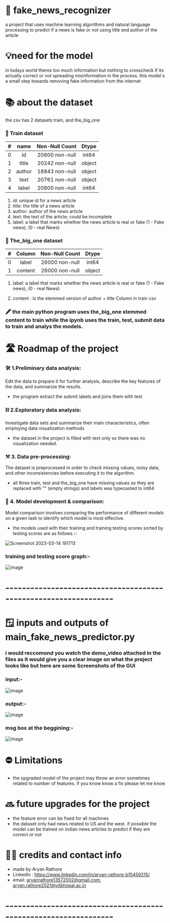 # 📵 fake_news_recognizer

a project that uses machine learning algorithms and natural language processing to predict if a news is fake or not using title and author of the article

# 💡need for the model

in todays world theres too much information but nothing to crosscheck if its actually correct or not spreading  misinformation in the process. this model s a small step towards removing fake information from the internet

# 📚 about the dataset

the csv has 2 datasets train, and the_big_one

### 📙 Train dataset

| # | name | Non-Null Count | Dtype |
| :-: | :-----:| :---: | :----: |
| 0   | id     | 20800 non-null | int64  |
| 1   | title  | 20242 non-null | object |
| 2   | author | 18843 non-null | object |
| 3   | text   | 20761 non-null | object |
| 4   | label  | 20800 non-null | int64  |

1. id: unique id for a news article
2. title: the title of a news article
3. author: author of the news article
4. text: the text of the article; could be incomplete
5. label: a label that marks whether the news article is real or fake (1 - Fake news), (0 - real News)

### 📓 The_big_one dataset 

|#    | Column  | Non-Null Count | Dtype  |
| :---:  | :------:  | :--------------: | :-----:  |
| 0   | label   | 26000 non-null | int64  |
| 1   | content | 26000 non-null | object |

1. label: a label that marks whether the news article is real or fake (1 - Fake news), (0 - real News)

2. content : is the stemmed version of author + title Column in train csv

### 🖋️ the main python program uses the_big_one stemmed content to train while the ipynb uses the train, test, submit data to train and analys the models.

# 🛣️ Roadmap of the project

### 🛠️ 1.Preliminary data analysis:
Edit the data to prepare it for further analysis, describe the key features of the data, and summarize the results.

* the program extract the submit labels and joins them with test

### ⛓️ 2.Exploratory data analysis:

Investigate data sets and summarize their main characteristics, often employing data visualization methods

* the dataset in the project is filled with text only so there was no visualization needed.

### ⚒️ 3. Data pre-processing:

The dataset is preprocessed in order to check missing values, noisy data, and other inconsistencies before executing it to the algorithm.

* all three train, test and the_big_one have missing values so they are replaced with "" (empty strings) and labels was typecasted to int64

### 🧰 4. Model development & comparison:

Model comparison involves comparing the performance of different models on a given task to identify which model is most effective.

* the models used with their training and training testing scores sorted by testing scores are as follows :-

 ![Screenshot 2023-03-14 191713](https://user-images.githubusercontent.com/91218998/225022815-93613445-703d-4594-9c21-e2156fa0d9cd.png)
 
 ### training and testing score graph:-
 
 ![image](https://user-images.githubusercontent.com/91218998/225023238-44bc9cbb-e252-4ea3-bd65-9d2048013b2c.png)
 
# ----------------------------------------------------------------

# 🪟 inputs and outputs of main_fake_news_predictor.py 

### i would reccomond you watch the demo_video attached in the files as it would give you a clear image on what the project looks like but here are some Screenshots of the GUI

### input:-

![image](https://user-images.githubusercontent.com/91218998/225027285-f32bd20d-3101-48b7-b2fa-5afbaf8b41b2.png)

### output:-

![image](https://user-images.githubusercontent.com/91218998/225027477-23d12df8-814a-43c0-a5d3-c036439abb99.png)

### msg box at the beggining:-

![image](https://user-images.githubusercontent.com/91218998/225028257-be9de10d-7535-4574-948f-b5ec88145d50.png)

# ⛔ Limitations

* the upgraded model of the project may throw an error sometimes related to number of features. if you know know a fix please let me know

# 🔜 future upgrades for the project

* the feature error can be fixed for all machines
* the dataset only had news related to US and the west. if possible the model can be trained on indian news articles to predict if they are correct or not

# 👨‍🦱 credits and contact info

* made by Aryan Rathore
* LinkedIn : https://www.linkedin.com/in/aryan-rathore-b15459215/
* email: aryanrathore13572002@gmail.com, aryan.rathore2021@vitbhopal.ac.in

# ----------------------------------------------------------------
